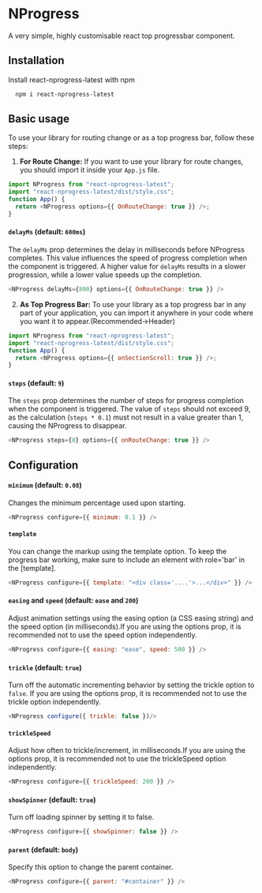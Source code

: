 # NProgress

A very simple, highly customisable react top progressbar component.

## Installation

Install react-nprogress-latest with npm

```bash
  npm i react-nprogress-latest
```

## Basic usage

To use your library for routing change or as a top progress bar, follow these steps:

1. **For Route Change:**
   If you want to use your library for route changes, you should import it inside your `App.js` file.

```javascript
import NProgress from "react-nprogress-latest";
import "react-nprogress-latest/dist/style.css";
function App() {
  return <NProgress options={{ OnRouteChange: true }} />;
}
```

#### `delayMs` (default: `600ms`)

The `delayMs` prop determines the delay in milliseconds before NProgress completes. This value influences the speed of progress completion when the component is triggered. A higher value for `delayMs` results in a slower progression, while a lower value speeds up the completion.

```js
<NProgress delayMs={800} options={{ OnRouteChange: true }} />
```

2. **As Top Progress Bar:**
   To use your library as a top progress bar in any part of your application, you can import it anywhere in your code where you want it to appear.(Recommended->Header)

```javascript
import NProgress from "react-nprogress-latest";
import "react-nprogress-latest/dist/style.css";
function App() {
  return <NProgress options={{ onSectionScroll: true }} />;
}
```

#### `steps` (default: `9`)

The `steps` prop determines the number of steps for progress completion when the component is triggered. The value of `steps` should not exceed 9, as the calculation (`steps * 0.1`) must not result in a value greater than 1, causing the NProgress to disappear.

```js
<NProgress steps={8} options={{ onRouteChange: true }} />
```

## Configuration

#### `minimum` (default: `0.08`)

Changes the minimum percentage used upon starting.

```js
<NProgress configure={{ minimum: 0.1 }} />
```

#### `template`

You can change the markup using the template option. To keep the progress bar working, make sure to include an element with role='bar' in the [template].

```js
<NProgress configure={{ template: "<div class='....'>...</div>" }} />
```

#### `easing` and `speed` (default: `ease` and `200`)

Adjust animation settings using the easing option (a CSS easing string) and the speed option (in milliseconds).If you are using the options prop, it is recommended not to use the speed option independently.

```js
<NProgress configure={{ easing: "ease", speed: 500 }} />
```

#### `trickle` (default: `true`)

Turn off the automatic incrementing behavior by setting the trickle option to `false`. If you are using the options prop, it is recommended not to use the trickle option independently.

```js
<NProgress configure({ trickle: false })/>
```

#### `trickleSpeed`

Adjust how often to trickle/increment, in milliseconds.If you are using the options prop, it is recommended not to use the trickleSpeed option independently.

```js
<NProgress configure={{ trickleSpeed: 200 }} />
```

#### `showSpinner` (default: `true`)

Turn off loading spinner by setting it to false.

```js
<NProgress configure={{ showSpinner: false }} />
```

#### `parent` (default: `body`)

Specify this option to change the parent container.

```js
<NProgress configure={{ parent: "#container" }} />
```
